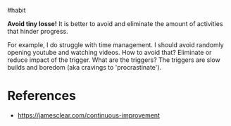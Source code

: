 #habit 

**Avoid tiny losse!** It is better to avoid and eliminate the amount of activities that hinder progress. 

For example, I do struggle with time management. I should avoid randomly opening youtube and watching videos. How to avoid that? Eliminate or reduce impact of the trigger. What are the triggers? The triggers are slow builds and boredom (aka cravings to 'procrastinate').

# References
* https://jamesclear.com/continuous-improvement